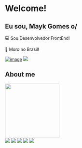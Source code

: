# Welcome!

## Eu sou, Mayk Gomes o/

:computer: Sou Desenvolvedor FrontEnd!

:house_with_garden: Moro no Brasil!


<a href='https://portfolio-delta-three-11.vercel.app/?fbclid=IwAR2GC7qH_gBm7y4spKQQQ523IgDHBXJXN9ptMbTVQlHiVENHW60uB5ee-KY'>![image](https://user-images.githubusercontent.com/77819811/184817460-5b68ffe3-27da-4b23-860b-9f5a79f910f9.png)<a/>
<a href="https://www.linkedin.com/in/mayk-gomes-11b86222b/"><img src="https://img.shields.io/badge/LinkedIn-0077B5?style=for-the-badge&logo=linkedin&logoColor=white"/><a/>

 
## About me


 
<img height="180em" src="https://github-readme-stats.vercel.app/api/top-langs/?username=MaykGomes92&layout=compact&langs_count=7&theme=dracula"/>


<div style={display:'flex'}>
<img src='https://img.shields.io/badge/JavaScript-F7DF1E?style=for-the-badge&logo=javascript&logoColor=black' />
<img src='https://img.shields.io/badge/React-20232A?style=for-the-badge&logo=react&logoColor=61DAFB' />
<img src='https://img.shields.io/badge/HTML5-E34F26?style=for-the-badge&logo=html5&logoColor=white' />
<img src='https://img.shields.io/badge/CSS3-1572B6?style=for-the-badge&logo=css3&logoColor=white' />
<img src='https://img.shields.io/badge/Bootstrap-563D7C?style=for-the-badge&logo=bootstrap&logoColor=white' />
</div>

